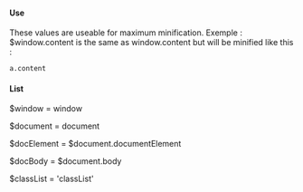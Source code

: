#### Use
These values are useable for maximum minification.
Exemple : $window.content is the same as window.content but will be minified like this :

    a.content

#### List
$window = window

$document = document

$docElement = $document.documentElement

$docBody = $document.body

$classList = 'classList'
